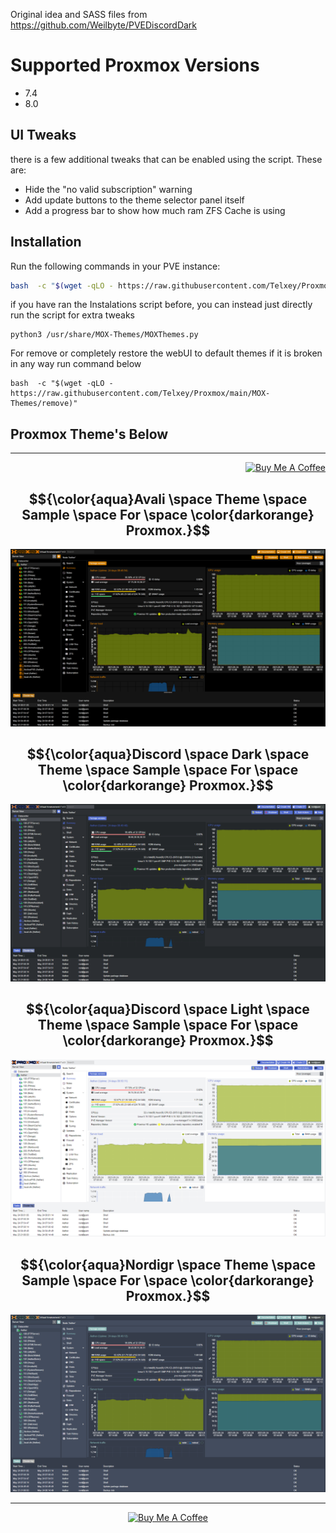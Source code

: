 Original idea and SASS files from https://github.com/Weilbyte/PVEDiscordDark

# Supported Proxmox Versions
- 7.4
- 8.0

## UI Tweaks
there is a few additional tweaks that can be enabled using the script. These are:
- Hide the "no valid subscription" warning
- Add update buttons to the theme selector panel itself
- Add a progress bar to show how much ram ZFS Cache is using

## Installation
Run the following commands in your PVE instance:
```bash
bash  -c "$(wget -qLO - https://raw.githubusercontent.com/Telxey/Proxmox/main/MOX-Themes/install)"
```

if you have ran the Instalations script before, you can instead just directly run the script for extra tweaks
    
    python3 /usr/share/MOX-Themes/MOXThemes.py

For remove or completely restore the webUI to default themes if it is broken in any way  run command below  

    bash  -c "$(wget -qLO - https://raw.githubusercontent.com/Telxey/Proxmox/main/MOX-Themes/remove)"

##  Proxmox  Theme's Below                                         

---
<p align="right">
   <a href="https://www.buymeacoffee.com/telxey" target="_blank"><img src="https://cdn.buymeacoffee.com/buttons/default-orange.png" alt="Buy Me A Coffee" height="41" width="174"></a>
</p>

<h2 align="center">
   $${\color{aqua}Avali \space Theme \space Sample \space For \space \color{darkorange} Proxmox.}$$
</h2>
  
![avali](./previews/theme-avali.png)


<h2 align="center">
   $${\color{aqua}Discord \space Dark \space Theme \space Sample \space For \space \color{darkorange} Proxmox.}$$
</h2>

![discord dark](./previews/theme-discord-dark.png)


<h2 align="center">
   $${\color{aqua}Discord \space Light \space Theme \space Sample \space For \space \color{darkorange} Proxmox.}$$
</h2>

![discord light](./previews/theme-discord-light.png)


<h2 align="center">
   $${\color{aqua}Nordigr \space Theme \space Sample \space For \space \color{darkorange} Proxmox.}$$
</h2>

![nordigr](./previews/theme-nordigr.png)

---
<p align="center">
   <a href="https://www.buymeacoffee.com/telxey" target="_blank"><img src="https://cdn.buymeacoffee.com/buttons/default-black.png" alt="Buy Me A Coffee" height="41" width="174"></a>
</p>
